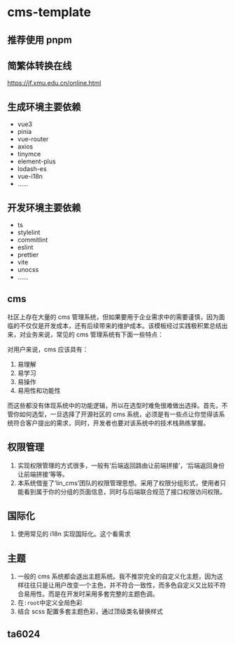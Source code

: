 # cms-template

## 推荐使用 pnpm

## 简繁体转换在线

https://jf.xmu.edu.cn/online.html

## 生成环境主要依赖

- vue3
- pinia
- vue-router
- axios
- tinymce
- element-plus
- lodash-es
- vue-i18n
- ......

## 开发环境主要依赖

- ts
- stylelint
- commitlint
- eslint
- prettier
- vite
- unocss
- ......

## cms

社区上存在大量的 cms 管理系统，但如果要用于企业需求中的需要谨慎，因为面临的不仅仅是开发成本，还有后续带来的维护成本。该模板经过实践极积累总结出来，对业务来说，常见的 cms 管理系统有下面一些特点：

对用户来说，cms 应该具有：

1. 易理解
2. 易学习
3. 易操作
4. 易用性和功能性

而这些都没有体现系统中的功能逻辑，所以在选型时难免很难做出选择。首先，不管你如何选型，一旦选择了开源社区的 cms 系统，必须是有一些点让你觉得该系统符合客户提出的需求，同时，开发者也要对该系统中的技术栈熟练掌握。

## 权限管理

1. 实现权限管理的方式很多，一般有‘后端返回路由让前端拼接’，‘后端返回身份让前端拼接’等等。
2. 本系统借鉴了‘lin_cms’团队的权限管理思想。采用了权限分组形式，使用者只能看到属于你的分组的页面信息，同时与后端联合规范了接口权限访问权限。

## 国际化

1. 使用常见的 i18n 实现国际化。这个看需求

## 主题

1. 一般的 cms 系统都会退出主题系统。我不推崇完全的自定义化主题，因为这样往往只是让用户改变一个主色，并不符合一致性，而多色自定义又比较不符合易用性。而是在开发时采用多套完整的主题色调。
2. 在`:root`中定义全局色彩
3. 结合 scss 配置多套主题色彩，通过顶级类名替换样式

## ta6024
